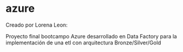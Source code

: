 # azure
Creado por Lorena Leon:

Proyecto final bootcampo Azure desarrollado en Data Factory para la implementación de una etl con arquitectura Bronze/Silver/Gold
